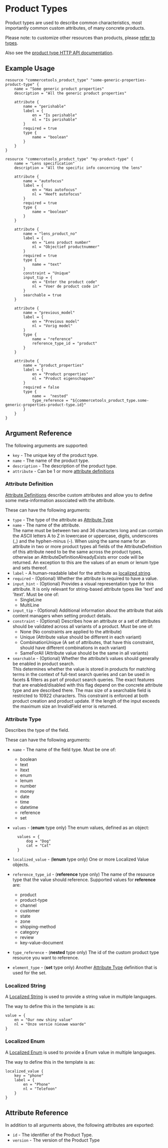 # Product Types

Product types are used to describe common characteristics, most importantly common custom attributes, of many concrete products.

Please note: to customize other resources than products, please [refer to types](resource_type.md).

Also see the [product type HTTP API documentation][commercetool-product-type].

## Example Usage

```hcl
resource "commercetools_product_type" "some-generic-properties-product-type" {
    name = "Some generic product properties"
    description = "All the generic product properties"

    attribute {
        name = "perishable"
        label = {
            en = "Is perishable"
            nl = "Is perishable"
        }
        required = true
        type {
            name = "boolean"
        }
    }
}

resource "commercetools_product_type" "my-product-type" {
    name = "Lens specification"
    description = "All the specific info concerning the lens"

    attribute {
        name = "autofocus"
        label = {
            en = "Has autofocus"
            nl = "Heeft autofocus"
        }
        required = true
        type {
            name = "boolean"
        }
    }

    attribute {
        name = "lens_product_no"
        label = {
            en = "Lens product number"
            nl = "Objectief productnummer"
        }
        required = true
        type {
            name = "text"
        }
        constraint = "Unique"
        input_tip = {
            en = "Enter the product code"
            nl = "Voer de product code in"
        }
        searchable = true
    }

    attribute {
        name = "previous_model"
        label = {
            en = "Previous model"
            nl = "Vorig model"
        }
        type {
            name = "reference"
            reference_type_id = "product"
        }
    }

    attribute {
        name = "product_properties"
        label = {
            en = "Product properties"
            nl = "Product eigenschappen"
        }
        required = false
        type {
            name =  "nested"
            type_reference = "${commercetools_product_type.some-generic-properties-product-type.id}"
        }
    }
}
```

## Argument Reference

The following arguments are supported:

* `key` - The unique key of the product type.
* `name` - The name of the product type.
* `description` - The description of the product type.
* `attribute` - Can be 1 or more [attribute definitions](#attribute-definition)

### Attribute Definition
[Attribute Definitions][commercetool-attribute-definition] describe custom attributes and allow you to define some meta-information associated with the attribute.

These can have the following arguments:

* `type` - The type of the attribute as [Attribute Type](#attribute-type)
* `name` - The name of the attribute.<br>
    The name must be between two and 36 characters long and can contain the ASCII letters A to Z in lowercase or uppercase, digits, underscores (_) and the hyphen-minus (-).
    When using the same name for an attribute in two or more product types all fields of the AttributeDefinition of this attribute need to be the same across the product types, otherwise an AttributeDefinitionAlreadyExists error code will be returned. An exception to this are the values of an enum or lenum type and sets thereof.
* `label` - A human-readable label for the attribute as [localized string](#localized-string).
* `required` - (Optional) Whether the attribute is required to have a value.
* `input_hint` - (Optional) Provides a visual representation type for this attribute. It is only relevant for string-based attribute types like 'text' and 'ltext'. Must be one of:
    - SingleLine
    - MultiLine
* `input_tip` - (Optional) Additional information about the attribute that aids content managers when setting product details.
* `constraint` - (Optional) Describes how an attribute or a set of attributes should be validated across all variants of a product. Must be one of:
    - None (No constraints are applied to the attribute)
    - Unique (Attribute value should be different in each variant)
    - CombinationUnique (A set of attributes, that have this constraint, should have different combinations in each variant)
    - SameForAll (Attribute value should be the same in all variants)
* `searchable` - (Optional) Whether the attribute’s values should generally be enabled in product search. <br>
    This determines whether the value is stored in products for matching terms in the context of full-text search queries and can be used in facets & filters as part of product search queries. 
    The exact features that are enabled/disabled with this flag depend on the concrete attribute type and are described there. 
    The max size of a searchable field is restricted to 10922 characters. This constraint is enforced at both product creation and product update. If the length of the input exceeds the maximum size an InvalidField error is returned.

### Attribute Type
Describes the type of the field.

These can have the following arguments:

* `name` - The name of the field type. Must be one of:
    - boolean
    - text
    - ltext
    - enum
    - lenum
    - number
    - money
    - date
    - time
    - datetime
    - reference
    - set
* `values` - (**enum** type only) The enum values, defined as an object:

        values = {
            dog = "Dog"
            cat = "Cat"
        }

* `localized_value` - (**lenum** type only) One or more Localized Value objects.
* `reference_type_id` - (**reference** type only) The name of the resource type that the value should reference. Supported values for **reference** are:
    - product
    - product-type
    - channel
    - customer
    - state
    - zone
    - shipping-method
    - category
    - review
    - key-value-document
* `type_reference` - (**nested** type only) The id of the custom product type resource you want to reference.
* `element_type` - (**set** type only) Another [Attribute Type](#attribute-type) definition that is used for the set.

### Localized String
A [Localized String][commercetool-localized-string] is used to provide a string value in multiple languages.

The way to define this in the template is as:

```hcl
value = {
    en = "Our new shiny value"
    nl = "Onze versie nieuwe waarde"
}
```

### Localized Enum
A [Localized Enum][commercetool-localized-enum] is used to provide a Enum value in multiple languages.

The way to define this in the template is as:

```hcl
localized_value {
    key = "phone"
    label = {
        en = "Phone"
        nl = "Telefoon"
    }
}
```

## Attribute Reference

In addition to all arguments above, the following attributes are exported:

* `id` - The identifier of the Product Type.
* `version` - The version of the Product Type

[commercetool-product-type]: https://docs.commercetools.com/http-api-projects-productTypes.html
[commercetool-localized-string]: https://docs.commercetools.com/http-api-types.html#localizedstring
[commercetool-attribute-definition]: https://docs.commercetools.com/http-api-projects-productTypes.html#attributedefinition
[commercetool-localized-enum]: https://docs.commercetools.com/http-api-projects-productTypes.html#localizedenumvalue
